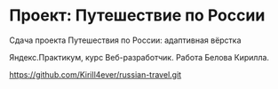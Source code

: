 # Проект: Путешествие по России

Сдача проекта Путешествия по России: адаптивная вёрстка

Яндекс.Практикум, курс Веб-разработчик.
Работа Белова Кирилла.

https://github.com/Kirill4ever/russian-travel.git